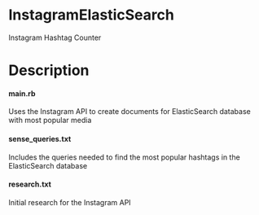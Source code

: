 # InstagramElasticSearch
Instagram Hashtag Counter

# Description

#### main.rb

Uses the Instagram API to create documents for ElasticSearch database with most popular media

#### sense_queries.txt 

Includes the queries needed to find the most popular hashtags in the ElasticSearch database

#### research.txt

Initial research for the Instagram API
